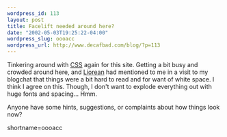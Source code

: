 ```yaml
--- 
wordpress_id: 113
layout: post
title: Facelift needed around here?
date: "2002-05-03T19:25:22-04:00"
wordpress_slug: oooacc
wordpress_url: http://www.decafbad.com/blog/?p=113
---
```

<p>Tinkering around with <a href="http://www.decafbad.com/twiki/bin/view/Main/CSS">CSS</a> again for this site.  Getting a bit busy and crowded around here, and <a href="http://www20.brinkster.com/liorean/wcd/new/">Liorean</a> had mentioned to me in a visit to my blogchat that things were a bit hard to read and for want of white space.  I think I agree on this.  Though, I don't want to explode everything out with huge fonts and spacing...  Hmm.</p>
<p>Anyone have some hints, suggestions, or complaints about how things look now?</p>
<!--more-->
shortname=oooacc
